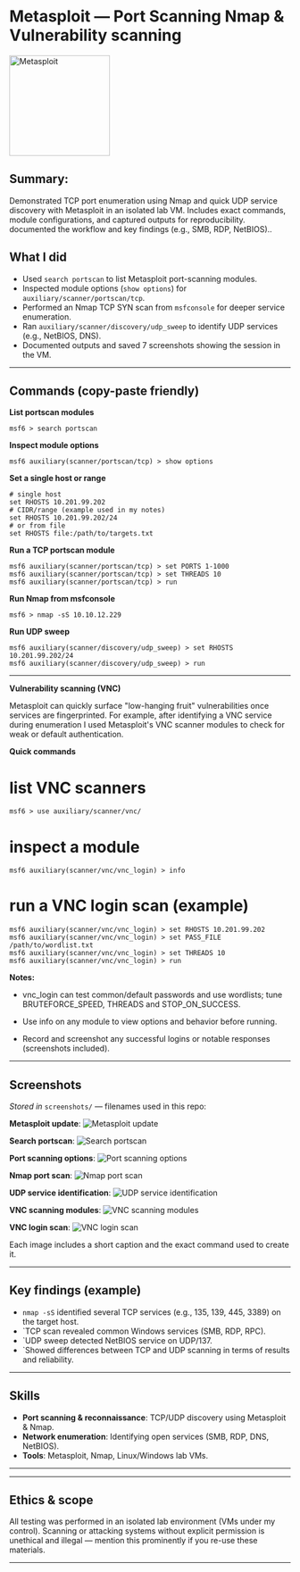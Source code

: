 # Metasploit — Port Scanning Nmap & Vulnerability scanning

<img src="Metasploit/metasploit.svg" alt="Metasploit" style="width:180px; height:auto;" />

## Summary:

Demonstrated TCP port enumeration using Nmap and quick UDP service discovery with Metasploit in an isolated lab VM.
Includes exact commands, module configurations, and captured outputs for reproducibility. documented the workflow and key findings (e.g., SMB, RDP, NetBIOS)..

## What I did

* Used `search portscan` to list Metasploit port-scanning modules.
* Inspected module options (`show options`) for `auxiliary/scanner/portscan/tcp`.
* Performed an Nmap TCP SYN scan from `msfconsole` for deeper service enumeration.
* Ran `auxiliary/scanner/discovery/udp_sweep` to identify UDP services (e.g., NetBIOS, DNS).
* Documented outputs and saved 7 screenshots showing the session in the VM.

---

## Commands (copy-paste friendly)

**List portscan modules**

```text
msf6 > search portscan
```

**Inspect module options**

```text
msf6 auxiliary(scanner/portscan/tcp) > show options
```

**Set a single host or range**

```text
# single host
set RHOSTS 10.201.99.202
# CIDR/range (example used in my notes)
set RHOSTS 10.201.99.202/24
# or from file
set RHOSTS file:/path/to/targets.txt
```

**Run a TCP portscan module**

```text
msf6 auxiliary(scanner/portscan/tcp) > set PORTS 1-1000
msf6 auxiliary(scanner/portscan/tcp) > set THREADS 10
msf6 auxiliary(scanner/portscan/tcp) > run
```

**Run Nmap from msfconsole**

```text
msf6 > nmap -sS 10.10.12.229
```

**Run UDP sweep**

```text
msf6 auxiliary(scanner/discovery/udp_sweep) > set RHOSTS 10.201.99.202/24
msf6 auxiliary(scanner/discovery/udp_sweep) > run
```

---

**Vulnerability scanning (VNC)**

Metasploit can quickly surface "low-hanging fruit" vulnerabilities once services are fingerprinted. For example, after identifying a VNC service during enumeration I used Metasploit's VNC scanner modules to check for weak or default authentication.


**Quick commands**
# list VNC scanners
```text
msf6 > use auxiliary/scanner/vnc/
```

# inspect a module
```text
msf6 auxiliary(scanner/vnc/vnc_login) > info
```

# run a VNC login scan (example)
```text
msf6 auxiliary(scanner/vnc/vnc_login) > set RHOSTS 10.201.99.202
msf6 auxiliary(scanner/vnc/vnc_login) > set PASS_FILE /path/to/wordlist.txt
msf6 auxiliary(scanner/vnc/vnc_login) > set THREADS 10
msf6 auxiliary(scanner/vnc/vnc_login) > run

```

**Notes:**

* vnc_login can test common/default passwords and use wordlists; tune BRUTEFORCE_SPEED, THREADS and STOP_ON_SUCCESS.

* Use info on any module to view options and behavior before running.

* Record and screenshot any successful logins or notable responses (screenshots included).

---


## Screenshots

*Stored in* `screenshots/` — filenames used in this repo:

**Metasploit update**:
![Metasploit update](Metasploit/Metasploit%20update.PNG)

**Search portscan**:
![Search portscan](Metasploit/Search%20portscan.PNG)

**Port scanning options**:
![Port scanning options](Metasploit/Port%20scanning%20options.PNG)

**Nmap port scan**:
![Nmap port scan](Metasploit/Nmap%20port%20scan.PNG)

**UDP service identification**:
![UDP service identification](Metasploit/UDP%20service%20identification.PNG)

**VNC scanning modules**:
![VNC scanning modules](Metasploit/VNC%20scanning%20modules.PNG)

**VNC login scan**:
![VNC login scan](Metasploit/VNC%20login%20scan.PNG)

Each image includes a short caption and the exact command used to create it.

---

## Key findings (example)

* `nmap -sS` identified several TCP services (e.g., 135, 139, 445, 3389) on the target host.
* `TCP scan revealed common Windows services (SMB, RDP, RPC).
* `UDP sweep detected NetBIOS service on UDP/137.
* `Showed differences between TCP and UDP scanning in terms of results and reliability.

---

## Skills

* **Port scanning & reconnaissance**: TCP/UDP discovery using Metasploit & Nmap.
* **Network enumeration**: Identifying open services (SMB, RDP, DNS, NetBIOS).
* **Tools**: Metasploit, Nmap, Linux/Windows lab VMs.
---

---

## Ethics & scope

All testing was performed in an isolated lab environment (VMs under my control). Scanning or attacking systems without explicit permission is unethical and illegal — mention this prominently if you re-use these materials.

---
